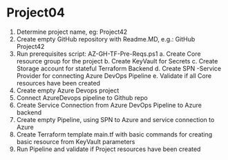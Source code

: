 # Project04

1. Determine project name, eg: Project42
2. Create empty GitHub repository with Readme.MD, e.g.: GitHub Project42
3. Run prerequisites script: AZ-GH-TF-Pre-Reqs.ps1
	a. Create Core resource group for the project
	b. Create KeyVault for Secrets
	c. Create Storage account for stateful Terraform Backend
	d. Create SPN -Service Provider for connecting Azure DevOps Pipeline
	e. Validate if all Core resources have been created
4. Create empty Azure Devops project
5. Connect AzureDevops pipeline to Github repo
6. Create Service Connection from Azure DevOps Pipeline to Azure backend
7. Create empty Pipeline, using SPN to Azure and service connection to Azure
8. Create Terraform template main.tf with basic commands for creating basic resource from KeyVault parameters
9. Run Pipeline and validate if Project resources have been created
